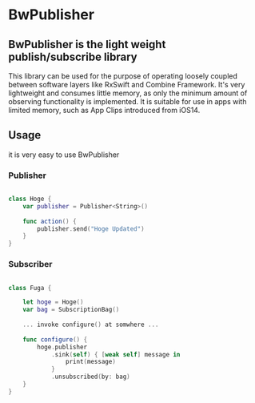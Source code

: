 # BwPublisher

## BwPublisher is the light weight publish/subscribe library

This library can be used for the purpose of operating loosely coupled between software layers like RxSwift and Combine Framework.
It's very lightweight and consumes little memory, as only the minimum amount of observing functionality is implemented.
It is suitable for use in apps with limited memory, such as App Clips introduced from iOS14.

## Usage

it is very easy to use BwPublisher

### Publisher

```swift

class Hoge {
    var publisher = Publisher<String>()
    
    func action() {
        publisher.send("Hoge Updated")
    }
}

```

### Subscriber

```swift

class Fuga {

    let hoge = Hoge()
    var bag = SubscriptionBag()
    
    ... invoke configure() at somwhere ...
    
    func configure() {
        hoge.publisher
            .sink(self) { [weak self] message in
                print(message)
            }
            .unsubscribed(by: bag)
    }
}

```
